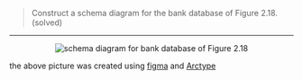 > Construct a schema diagram for the bank database of Figure 2.18. (solved)

--------------------------------

<p align="center">
  <img src="schema_diagram_2_13.png" alt="schema diagram for bank database of Figure 2.18">
</p>

the above picture was created using [figma](https://www.figma.com) and [Arctype](https://www.youtube.com/watch?v=bND5cWmk_nk)
